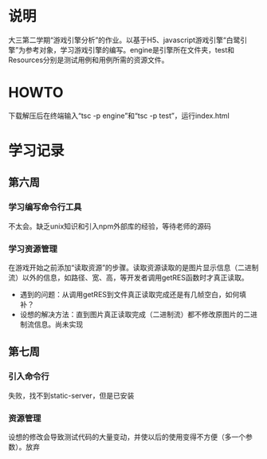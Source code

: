 # 说明
大三第二学期“游戏引擎分析”的作业。以基于H5、javascript游戏引擎“白鹭引擎”为参考对象，学习游戏引擎的编写。engine是引擎所在文件夹，test和Resources分别是测试用例和用例所需的资源文件。
# HOWTO
下载解压后在终端输入“tsc -p engine”和“tsc -p test”，运行index.html
# 学习记录
## 第六周
### 学习编写命令行工具
不太会。缺乏unix知识和引入npm外部库的经验，等待老师的源码    
### 学习资源管理
在游戏开始之前添加“读取资源”的步骤。读取资源读取的是图片显示信息（二进制流）以外的信息，如路径、宽、高，等开发者调用getRES函数时才真正读取。       
- 遇到的问题：从调用getRES到文件真正读取完成还是有几帧空白，如何填补？
- 设想的解决方法：直到图片真正读取完成（二进制流）都不修改原图片的二进制流信息。尚未实现

## 第七周
### 引入命令行
失败，找不到static-server，但是已安装   
### 资源管理
设想的修改会导致测试代码的大量变动，并使以后的使用变得不方便（多一个参数）。放弃